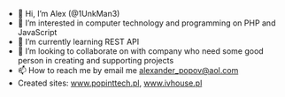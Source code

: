 - 👋 Hi, I’m Alex (@1UnkMan3)
- 👀 I’m interested in computer technology and programming on PHP and JavaScript
- 🌱 I’m currently learning REST API
- 💞️ I’m looking to collaborate on with company who need some good person in creating and supporting projects
- 📫 How to reach me by email me alexander_popov@aol.com
- Created sites:
  <a href="https://www.popinttech.pl/">www.popinttech.pl</a>,
  <a href="https://ivhouse.pl/">www.ivhouse.pl</a>
<!---
1UnkMan3/1UnkMan3 is a ✨ special ✨ repository because its `README.md` (this file) appears on your GitHub profile.
You can click the Preview link to take a look at your changes.
--->

